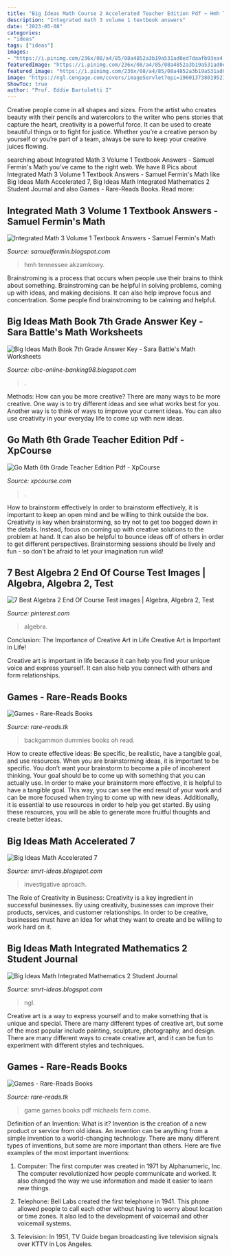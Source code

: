 ```yaml
---
title: "Big Ideas Math Course 2 Accelerated Teacher Edition Pdf ~ Hmh Tennessee Akzamkowy"
description: "Integrated math 3 volume 1 textbook answers"
date: "2023-05-08"
categories:
- "ideas"
tags: ["ideas"]
images:
- "https://i.pinimg.com/236x/08/a4/85/08a4852a3b19a531ad0ed7daafb93ea4.jpg"
featuredImage: "https://i.pinimg.com/236x/08/a4/85/08a4852a3b19a531ad0ed7daafb93ea4.jpg"
featured_image: "https://i.pinimg.com/236x/08/a4/85/08a4852a3b19a531ad0ed7daafb93ea4.jpg"
image: "https://ngl.cengage.com/covers/imageServlet?epi=196013738019521604910745314891935686488"
ShowToc: true
author: "Prof. Eddie Bartoletti I"
---
```



Creative people come in all shapes and sizes. From the artist who creates beauty with their pencils and watercolors to the writer who pens stories that capture the heart, creativity is a powerful force. It can be used to create beautiful things or to fight for justice. Whether you’re a creative person by yourself or you’re part of a team, always be sure to keep your creative juices flowing.

	

		
searching about Integrated Math 3 Volume 1 Textbook Answers - Samuel Fermin&#039;s Math you've came to the right web. We have 8 Pics about Integrated Math 3 Volume 1 Textbook Answers - Samuel Fermin&#039;s Math like Big Ideas Math Accelerated 7, Big Ideas Math Integrated Mathematics 2 Student Journal and also Games - Rare-Reads Books. Read more:
		
    
## Integrated Math 3 Volume 1 Textbook Answers - Samuel Fermin&#039;s Math

<img loading=lazy src="https://us.hmhco.com/wp-content/uploads/2017/04/bc-HMH-Int-3-SE.jpg" onerror="this.onerror=null;this.src='https://tse3.mm.bing.net/th?id=OIP.PKHo3UvLgAkeofFVxYMzuQHaJL&amp;pid=15.1';" alt="Integrated Math 3 Volume 1 Textbook Answers - Samuel Fermin&#039;s Math">

_Source: samuelfermin.blogspot.com_

>hmh tennessee akzamkowy. 

	

Brainstroming is a process that occurs when people use their brains to think about something. Brainstroming can be helpful in solving problems, coming up with ideas, and making decisions. It can also help improve focus and concentration. Some people find brainstroming to be calming and helpful.

    
## Big Ideas Math Book 7th Grade Answer Key - Sara Battle&#039;s Math Worksheets

<img loading=lazy src="https://i.pinimg.com/564x/91/87/38/9187384450de66da8d6499396bcadba4.jpg" onerror="this.onerror=null;this.src='https://tse4.mm.bing.net/th?id=OIP.7P2cQjKm26aE3yxbcjd9ygHaFj&amp;pid=15.1';" alt="Big Ideas Math Book 7th Grade Answer Key - Sara Battle&#039;s Math Worksheets">

_Source: cibc-online-banking98.blogspot.com_

>. 

	

Methods: How can you be more creative?
There are many ways to be more creative. One way is to try different ideas and see what works best for you. Another way is to think of ways to improve your current ideas. You can also use creativity in your everyday life to come up with new ideas.

    
## Go Math 6th Grade Teacher Edition Pdf - XpCourse

<img loading=lazy src="https://i3.ytimg.com/vi/XourQcNibfw/hqdefault.jpg" onerror="this.onerror=null;this.src='https://tse4.mm.bing.net/th?id=OIP.vso7GB7b__mRoJah9FSLdgHaFj&amp;pid=15.1';" alt="Go Math 6th Grade Teacher Edition Pdf - XpCourse">

_Source: xpcourse.com_

>. 

	

How to brainstorm effectively
In order to brainstorm effectively, it is important to keep an open mind and be willing to think outside the box. Creativity is key when brainstorming, so try not to get too bogged down in the details. Instead, focus on coming up with creative solutions to the problem at hand. It can also be helpful to bounce ideas off of others in order to get different perspectives. Brainstorming sessions should be lively and fun - so don't be afraid to let your imagination run wild!

    
## 7 Best Algebra 2 End Of Course Test Images | Algebra, Algebra 2, Test

<img loading=lazy src="https://i.pinimg.com/236x/08/a4/85/08a4852a3b19a531ad0ed7daafb93ea4.jpg" onerror="this.onerror=null;this.src='https://tse1.mm.bing.net/th?id=OIP.M1nEqzyJPrhIyWwXQJ5hcQAAAA&amp;pid=15.1';" alt="7 Best Algebra 2 End Of Course Test images | Algebra, Algebra 2, Test">

_Source: pinterest.com_

>algebra. 

	

Conclusion: The Importance of Creative Art in Life
Creative Art is Important in Life!

Creative art is important in life because it can help you find your unique voice and express yourself. It can also help you connect with others and form relationships.

    
## Games - Rare-Reads Books

<img loading=lazy src="https://images-na.ssl-images-amazon.com/images/I/51XvXVv6s2L._SX319_BO1,204,203,200_.jpg" onerror="this.onerror=null;this.src='https://tse1.mm.bing.net/th?id=OIP.mdQDXZrIIAvRrOcCoOYlEQAAAA&amp;pid=15.1';" alt="Games - Rare-Reads Books">

_Source: rare-reads.tk_

>backgammon dummies books oh read. 

	

How to create effective ideas: Be specific, be realistic, have a tangible goal, and use resources.
When you are brainstorming ideas, it is important to be specific. You don’t want your brainstorm to become a pile of incoherent thinking. Your goal should be to come up with something that you can actually use. In order to make your brainstorm more effective, it is helpful to have a tangible goal. This way, you can see the end result of your work and can be more focused when trying to come up with new ideas. Additionally, it is essential to use resources in order to help you get started. By using these resources, you will be able to generate more fruitful thoughts and create better ideas.

    
## Big Ideas Math Accelerated 7

<img loading=lazy src="https://banner2.kisspng.com/20180811/wrc/kisspng-discovering-algebra-an-investigative-aproach-math-discovering-mathematics-prek-12-5b6f22159d8590.7667364715340098776452.jpg" onerror="this.onerror=null;this.src='https://tse1.mm.bing.net/th?id=OIP.o-wXbrJnolgR7kYEl07f4gHaE8&amp;pid=15.1';" alt="Big Ideas Math Accelerated 7">

_Source: smrt-ideas.blogspot.com_

>investigative aproach. 

	

The Role of Creativity in Business:
Creativity is a key ingredient in successful businesses. By using creativity, businesses can improve their products, services, and customer relationships. In order to be creative, businesses must have an idea for what they want to create and be willing to work hard on it.

    
## Big Ideas Math Integrated Mathematics 2 Student Journal

<img loading=lazy src="https://ngl.cengage.com/covers/imageServlet?epi=196013738019521604910745314891935686488" onerror="this.onerror=null;this.src='https://tse2.mm.bing.net/th?id=OIP.HeHV1XcrWZLFc4N84mKysQHaEp&amp;pid=15.1';" alt="Big Ideas Math Integrated Mathematics 2 Student Journal">

_Source: smrt-ideas.blogspot.com_

>ngl. 

	

Creative art is a way to express yourself and to make something that is unique and special. There are many different types of creative art, but some of the most popular include painting, sculpture, photography, and design. There are many different ways to create creative art, and it can be fun to experiment with different styles and techniques.

    
## Games - Rare-Reads Books

<img loading=lazy src="https://images-na.ssl-images-amazon.com/images/I/61w2XuPp7xL._SX341_BO1,204,203,200_.jpg" onerror="this.onerror=null;this.src='https://tse2.mm.bing.net/th?id=OIP.4flp5JL2tkjMqAEvCkDPrAAAAA&amp;pid=15.1';" alt="Games - Rare-Reads Books">

_Source: rare-reads.tk_

>game games books pdf michaels fern come. 

	

Definition of an Invention: What is it?
Invention is the creation of a new product or service from old ideas. An invention can be anything from a simple invention to a world-changing technology. There are many different types of inventions, but some are more important than others. Here are five examples of the most important inventions: 
1) Computer: The first computer was created in 1971 by Alphanumeric, Inc. The computer revolutionized how people communicate and worked. It also changed the way we use information and made it easier to learn new things.

2) Telephone: Bell Labs created the first telephone in 1941. This phone allowed people to call each other without having to worry about location or time zones. It also led to the development of voicemail and other voicemail systems.

3) Television: In 1951, TV Guide began broadcasting live television signals over KTTV in Los Angeles.

